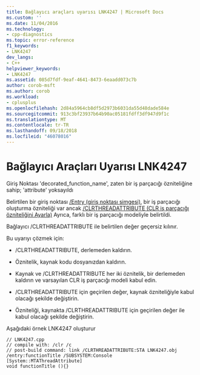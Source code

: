 ```yaml
---
title: Bağlayıcı araçları uyarısı LNK4247 | Microsoft Docs
ms.custom: ''
ms.date: 11/04/2016
ms.technology:
- cpp-diagnostics
ms.topic: error-reference
f1_keywords:
- LNK4247
dev_langs:
- C++
helpviewer_keywords:
- LNK4247
ms.assetid: 085d7fdf-9eaf-4641-8473-6eaadd073c7b
author: corob-msft
ms.author: corob
ms.workload:
- cplusplus
ms.openlocfilehash: 2d84a5964cb8df5d2973b6031da55d48dade584e
ms.sourcegitcommit: 913c3bf23937b64b90ac05181fdff3df947d9f1c
ms.translationtype: MT
ms.contentlocale: tr-TR
ms.lasthandoff: 09/18/2018
ms.locfileid: "46078016"
---
```

# <a name="linker-tools-warning-lnk4247"></a>Bağlayıcı Araçları Uyarısı LNK4247

Giriş Noktası 'decorated_function_name', zaten bir iş parçacığı özniteliğine sahip; 'attribute' yoksayıldı

Belirtilen bir giriş noktası [/Entry (giriş noktası simgesi)](../../build/reference/entry-entry-point-symbol.md), bir iş parçacığı oluşturma özniteliği var ancak [/CLRTHREADATTRIBUTE (CLR iş parçacığı özniteliğini Ayarla)](../../build/reference/clrthreadattribute-set-clr-thread-attribute.md) Ayrıca, farklı bir iş parçacığı modeliyle belirtildi.

Bağlayıcı /CLRTHREADATTRIBUTE ile belirtilen değer geçersiz kılınır.

Bu uyarıyı çözmek için:

- /CLRTHREADATTRIBUTE, derlemeden kaldırın.

- Öznitelik, kaynak kodu dosyanızdan kaldırın.

- Kaynak ve /CLRTHREADATTRIBUTE her iki öznitelik, bir derlemeden kaldırın ve varsayılan CLR iş parçacığı modeli kabul edin.

- /CLRTHREADATTRIBUTE için geçirilen değer, kaynak özniteliğiyle kabul olacağı şekilde değiştirin.

- Özniteliği, kaynakta /CLRTHREADATTRIBUTE için geçirilen değer ile kabul olacağı şekilde değiştirin.

Aşağıdaki örnek LNK4247 oluşturur

```
// LNK4247.cpp
// compile with: /clr /c
// post-build command: link /CLRTHREADATTRIBUTE:STA LNK4247.obj /entry:functionTitle /SUBSYSTEM:Console
[System::MTAThreadAttribute]
void functionTitle (){}
```